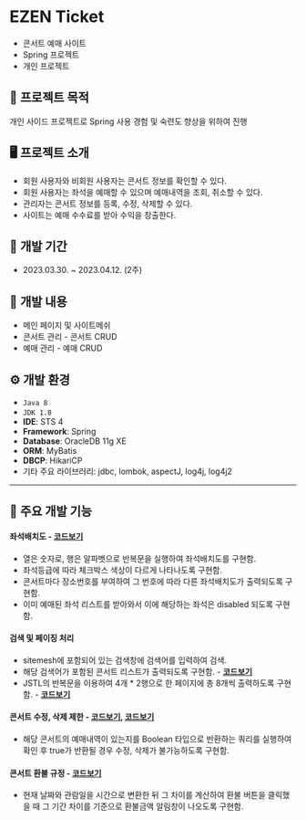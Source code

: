 # EZEN Ticket
* 콘서트 예매 사이트
* Spring 프로젝트
* 개인 프로젝트

## 🚩 프로젝트 목적
개인 사이드 프로젝트로 Spring 사용 경험 및 숙련도 향상을 위하여 진행

## 🖥 프로젝트 소개
* 회원 사용자와 비회원 사용자는 콘서트 정보를 확인할 수 있다.
* 회원 사용자는 좌석을 예매할 수 있으며 예매내역을 조회, 취소할 수 있다.
* 관리자는 콘서트 정보를 등록, 수정, 삭제할 수 있다.
* 사이트는 예매 수수료를 받아 수익을 창출한다.

## 📆 개발 기간
* 2023.03.30. ~ 2023.04.12. (2주)

## 📃 개발 내용
* 메인 페이지 및 사이트메쉬
* 콘서트 관리 - 콘서트 CRUD
* 예매 관리 - 예매 CRUD

## ⚙ 개발 환경
* `Java 8`
* `JDK 1.8`
* **IDE**: STS 4
* **Framework**: Spring
* **Database**: OracleDB 11g XE
* **ORM**: MyBatis
* **DBCP**: HikariCP
* 기타 주요 라이브러리: jdbc, lombok, aspectJ, log4j, log4j2

***
## 📌 주요 개발 기능
#### 좌석배치도 - <a href="https://github.com/nireah/ezenticket/blob/5c718dfb70b772be715d38b247b23feda137fac9/src/main/webapp/WEB-INF/views/ticketing/seat1.jsp#L54-L145">코드보기<a>
* 열은 숫자로, 행은 알파벳으로 반복문을 실행하여 좌석배치도를 구현함.
* 좌석등급에 따라 체크박스 색상이 다르게 나타나도록 구현함.
* 콘서트마다 장소번호를 부여하여 그 번호에 따라 다른 좌석배치도가 출력되도록 구현함.
* 이미 예매된 좌석 리스트를 받아와서 이에 해당하는 좌석은 disabled 되도록 구현함.

#### 검색 및 페이징 처리
* sitemesh에 포함되어 있는 검색창에 검색어를 입력하여 검색.
* 해당 검색어가 포함된 콘서트 리스트가 출력되도록 구현함. - **<a href="https://github.com/nireah/ezenticket/blob/09ddb560251a4a063d992a61c2b245252b42d5a2/src/main/resources/com/ezen_ticket/concert/mapper/ConcertMapper.xml#L7-L19">코드보기<a>**
* JSTL의 반복문을 이용하여 4개 * 2행으로 한 페이지에 총 8개씩 출력하도록 구현함. - **<a href="https://github.com/nireah/ezenticket/blob/5c718dfb70b772be715d38b247b23feda137fac9/src/main/webapp/WEB-INF/views/concert/list.jsp#L72-L104">코드보기<a>**

#### 콘서트 수정, 삭제 제한 - <a href="https://github.com/nireah/ezenticket/blob/5c718dfb70b772be715d38b247b23feda137fac9/src/main/java/com/ezen_ticket/concert/controller/ConcertController.java#L198-L221">코드보기<a>, <a href="https://github.com/nireah/ezenticket/blob/09ddb560251a4a063d992a61c2b245252b42d5a2/src/main/resources/com/ezen_ticket/concert/mapper/ConcertMapper.xml#L127-L130">코드보기<a>
* 해당 콘서트의 예매내역이 있는지를 Boolean 타입으로 반환하는 쿼리를 실행하여 확인 후 true가 반환될 경우 수정, 삭제가 불가능하도록 구현함.

#### 콘서트 환불 규정 - <a href="https://github.com/nireah/ezenticket/blob/5c718dfb70b772be715d38b247b23feda137fac9/src/main/webapp/WEB-INF/views/ticketing/view.jsp#L13-L55">코드보기<a>
* 현재 날짜와 관람일을 시간으로 변환한 뒤 그 차이를 계산하여 환불 버튼을 클릭했을 때 그 기간 차이를 기준으로 환불금액 알림창이 나오도록 구현함.
